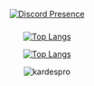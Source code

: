 
<div align="center">

   [![Discord Presence](https://lanyard-profile-readme.vercel.app/api/941424852571656325?hideDiscrim=false)](https://discord.com/users/941424852571656325)


### 

[![Top Langs](https://github-readme-stats.vercel.app/api?username=whiskydev11&theme=synthwave&show_icons=true)](https://github.com/whiskydev11/whiskydev11?old_theme=react)

[![Top Langs](https://github-readme-stats.vercel.app/api/top-langs/?username=whiskydev11&hide=go,php,svelte&show_icons=true&theme=react)](https://github.com/whiskydev11/whiskydev11)

<img src="https://komarev.com/ghpvc/?username=whiskydev11&label=Ziyaretçi%20Sayısı&color=0066ff" alt="kardespro" />
